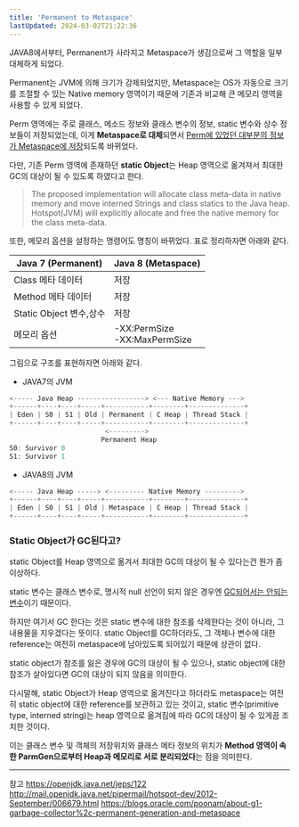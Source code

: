 ```yaml
---
title: 'Permanent to Metaspace'
lastUpdated: 2024-03-02T21:22:36
---
```


JAVA8에서부터, Permanent가 사라지고 Metaspace가 생김으로써 그 역할을 일부 대체하게 되었다.

Permanent는 JVM에 의해 크기가 강제되었지만, Metaspace는 OS가 자동으로 크기를 조절할 수 있는 Native memory 영역이기 때문에 기존과 비교해 큰 메모리 영역을 사용할 수 있게 되었다.

Perm 영역에는 주로 클래스, 메소드 정보와 클래스 변수의 정보, static 변수와 상수 정보들이 저장되었는데, 이게 **Metaspace로 대체**되면서 <u>Perm에 있었던 대부분의 정보가 Metaspace에 저장</u>되도록 바뀌었다. 

다만, 기존 Perm 영역에 존재하던 **static Object**는 Heap 영역으로 옮겨져서 최대한 GC의 대상이 될 수 있도록 하였다고 한다.

> The proposed implementation will allocate class meta-data in native memory and move interned Strings and class statics to the Java heap. Hotspot(JVM) will explicitly allocate and free the native memory for the class meta-data.

또한, 메모리 옵션을 설정하는 명령어도 명칭이 바뀌었다. 표로 정리하자면 아래와 같다.

|Java 7 (Permanent)|Java 8 (Metaspace)|
|-|-|
|Class 메타 데이터|저장|저장|
|Method 메타 데이터|저장|저장|
|Static Object 변수,상수|저장|Heap 영역으로 이동|
|메모리 옵션|-XX:PermSize<br>-XX:MaxPermSize|-XX:MetaspaceSize<br>-XX:MaxMetaspaceSize|

그림으로 구조를 표현하자면 아래와 같다.

- JAVA7의 JVM
```js
<----- Java Heap -----------------> <--- Native Memory --->
+------+----+----+-----+-----------+--------+--------------+
| Eden | S0 | S1 | Old | Permanent | C Heap | Thread Stack |
+------+----+----+-----+-----------+--------+--------------+
                        <--------->
                       Permanent Heap
S0: Survivor 0
S1: Survivor 1
```

- JAVA8의 JVM
```js
<----- Java Heap -----> <--------- Native Memory --------->
+------+----+----+-----+-----------+--------+--------------+
| Eden | S0 | S1 | Old | Metaspace | C Heap | Thread Stack |
+------+----+----+-----+-----------+--------+--------------+

```

### Static Object가 GC된다고?

static Object를 Heap 영역으로 옮겨서 최대한 GC의 대상이 될 수 있다는건 뭔가 좀 이상하다.

static 변수는 클래스 변수로, 명시적 null 선언이 되지 않은 경우엔 <u>GC되어서는 안되는 변수</u>이기 때문이다.

하지만 여기서 GC 한다는 것은 static 변수에 대한 참조를 삭제한다는 것이 아니라, 그 내용물을 지우겠다는 뜻이다. static Object를 GC하더라도, 그 객체나 변수에 대한 reference는 여전히 metaspace에 남아있도록 되어있기 때문에 상관이 없다.

static object가 참조를 잃은 경우에 GC의 대상이 될 수 있으나, static object에 대한 참조가 살아있다면 GC의 대상이 되지 않음을 의미한다.

다시말해, static Object가 Heap 영역으로 옮겨진다고 하더라도 metaspace는 여전히 static object에 대한 reference를 보관하고 있는 것이고, static 변수(primitive type, interned string)는 heap 영역으로 옮겨짐에 따라 GC의 대상이 될 수 있게끔 조치한 것이다.

이는 클래스 변수 및 객체의 저장위치와 클래스 메타 정보의 위치가 **Method 영역이 속한 ParmGen으로부터 Heap과 메모리로 서로 분리되었다**는 점을 의미한다.

---

참고
https://openjdk.java.net/jeps/122
http://mail.openjdk.java.net/pipermail/hotspot-dev/2012-September/006679.html
https://blogs.oracle.com/poonam/about-g1-garbage-collector%2c-permanent-generation-and-metaspace